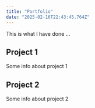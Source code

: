 ```yaml
---
title: "Portfolio"
date: "2025-02-16T22:43:45.764Z"
---
```



This is what I have done …


## Project 1

Some info about project 1


## Project 2

Some info about project 2

